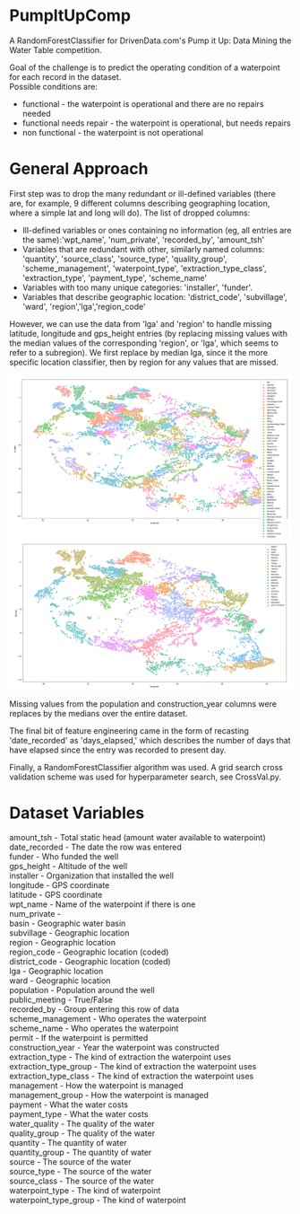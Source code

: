 # PumpItUpComp

A RandomForestClassifier for DrivenData.com's Pump it Up: Data Mining the Water Table competition. 

Goal of the challenge is to predict the operating condition of a waterpoint for each record in the dataset.\
Possible conditions are: 
* functional - the waterpoint is operational and there are no repairs needed
* functional needs repair - the waterpoint is operational, but needs repairs
* non functional - the waterpoint is not operational

# General Approach
First step was to drop the many redundant or ill-defined variables (there are, for example, 9 different columns describing geographing location, where a simple lat and long will do). The list of dropped columns:
  * Ill-defined variables or ones containing no information (eg, all entries are the same):'wpt_name', 'num_private', 'recorded_by', 'amount_tsh'
  * Variables that are redundant with other, similarly named columns: 'quantity', 'source_class', 'source_type', 'quality_group', 'scheme_management', 'waterpoint_type', 'extraction_type_class', 'extraction_type', 'payment_type', 'scheme_name'
  * Variables with too many unique categories: 'installer', 'funder'.
  * Variables that describe geographic location: 'district_code', 'subvillage', 'ward', 'region','lga','region_code'

However, we can use the data from 'lga' and 'region' to handle missing latitude, longitude and gps_height entries (by replacing missing values with the median values of the corresponding 'region', or 'lga', which seems to refer to a subregion). We first replace by median lga, since it the more specific location classifier, then by region for any values that are missed.

![picture alt](https://github.com/dasalmon99/PumpItUpComp/blob/master/lga%20plotted%20by%20location.png "lga plotted by location")
![picture alt](https://github.com/dasalmon99/PumpItUpComp/blob/master/region_code%20plotted%20by%20location.png "region_code plotted by location")

Missing values from the population and construction_year columns were replaces by the medians over the entire dataset.

The final bit of feature engineering came in the form of recasting 'date_recorded' as 'days_elapsed,' which describes the number of days that have elapsed since the entry was recorded to present day. 

Finally, a RandomForestClassifier algorithm was used. A grid search cross validation scheme was used for hyperparameter search, see CrossVal.py. 

# Dataset Variables
amount_tsh - Total static head (amount water available to waterpoint)\
date_recorded - The date the row was entered\
funder - Who funded the well\
gps_height - Altitude of the well\
installer - Organization that installed the well\
longitude - GPS coordinate\
latitude - GPS coordinate\
wpt_name - Name of the waterpoint if there is one\
num_private -\
basin - Geographic water basin\
subvillage - Geographic location\
region - Geographic location\
region_code - Geographic location (coded)\
district_code - Geographic location (coded)\
lga - Geographic location\
ward - Geographic location\
population - Population around the well\
public_meeting - True/False\
recorded_by - Group entering this row of data\
scheme_management - Who operates the waterpoint\
scheme_name - Who operates the waterpoint\
permit - If the waterpoint is permitted\
construction_year - Year the waterpoint was constructed\
extraction_type - The kind of extraction the waterpoint uses\
extraction_type_group - The kind of extraction the waterpoint uses\
extraction_type_class - The kind of extraction the waterpoint uses\
management - How the waterpoint is managed\
management_group - How the waterpoint is managed\
payment - What the water costs\
payment_type - What the water costs\
water_quality - The quality of the water\
quality_group - The quality of the water\
quantity - The quantity of water\
quantity_group - The quantity of water\
source - The source of the water\
source_type - The source of the water\
source_class - The source of the water\
waterpoint_type - The kind of waterpoint\
waterpoint_type_group - The kind of waterpoint
